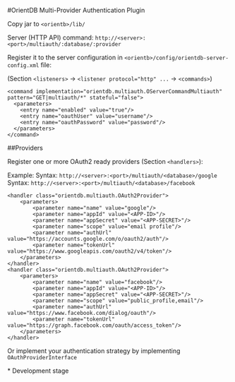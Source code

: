 #OrientDB Multi-Provider Authentication Plugin

Copy jar to `<orientb>/lib/`

Server (HTTP API) command: `http://<server>:<port>/multiauth/:database/:provider`

Register it to the server configuration in `<orientb>/config/orientdb-server-config.xml` file:
    
(Section `<listeners>` -> `<listener protocol="http" ...` -> `<commands>`)

    <command implementation="orientdb.multiauth.OServerCommandMultiauth" pattern="GET|multiauth/*" stateful="false">
      <parameters>
        <entry name="enabled" value="true"/>
        <entry name="oauthUser" value="username"/>
        <entry name="oauthPassword" value="password"/>
      </parameters>
    </command>

##Providers

Register one or more OAuth2 ready providers (Section `<handlers>`):

Example: 
Syntax: `http://<server>:<port>/multiauth/<database>/google`
Syntax: `http://<server>:<port>/multiauth/<database>/facebook`

    <handler class="orientdb.multiauth.OAuth2Provider">
        <parameters>
            <parameter name="name" value="google"/>
            <parameter name="appId" value="<APP-ID>"/>
            <parameter name="appSecret" value="<APP-SECRET>"/>
            <parameter name="scope" value="email profile"/>
            <parameter name="authUrl" value="https://accounts.google.com/o/oauth2/auth"/>
            <parameter name="tokenUrl" value="https://www.googleapis.com/oauth2/v4/token"/>
        </parameters>
    </handler>
    <handler class="orientdb.multiauth.OAuth2Provider">
        <parameters>
            <parameter name="name" value="facebook"/>
            <parameter name="appId" value="<APP-ID>"/>
            <parameter name="appSecret" value="<APP-SECRET>"/>
            <parameter name="scope" value="public_profile,email"/>
            <parameter name="authUrl" value="https://www.facebook.com/dialog/oauth"/>
            <parameter name="tokenUrl" value="https://graph.facebook.com/oauth/access_token"/>
        </parameters>
    </handler>
      
Or implement your authentication strategy by implementing `OAuthProviderInterface`

\* Development stage